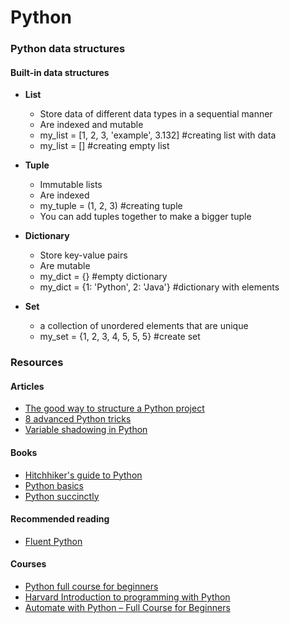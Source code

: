 # Python

### Python data structures

#### Built-in data structures

* **List**
  * Store data of different data types in a sequential manner
  * Are indexed and mutable
  * my\_list = \[1, 2, 3, 'example', 3.132] #creating list with data
  * my\_list = \[] #creating empty list
* **Tuple**
  * Immutable lists
  * Are indexed
  * my\_tuple = (1, 2, 3) #creating tuple
  * You can add tuples together to make a bigger tuple
* **Dictionary**
  * Store key-value pairs
  * Are mutable
  * my\_dict = {} #empty dictionary
  * my\_dict = {1: 'Python', 2: 'Java'} #dictionary with elements
*   **Set**

    * a collection of unordered elements that are unique
    * my\_set = {1, 2, 3, 4, 5, 5, 5} #create set



### Resources

#### Articles

* [The good way to structure a Python project](https://towardsdatascience.com/the-good-way-to-structure-a-python-project-d914f27dfcc9)
* [8 advanced Python tricks](https://morioh.com/p/f9c4bc34d58d)
* [Variable shadowing in Python](https://www.geeksforgeeks.org/variable-shadowing-in-python/)

#### Books

* [Hitchhiker's guide to Python](https://docs.python-guide.org/)
* [Python basics](https://learnbyexample.gitbooks.io/python-basics/content/index.html)
* [Python succinctly](https://www.syncfusion.com/succinctly-free-ebooks/python)

#### Recommended reading

* [Fluent Python](https://www.amazon.co.uk/Fluent-Python-Luciano-Ramalho/dp/1491946008)

#### Courses

* [Python full course for beginners](https://www.youtube.com/watch?v=\_uQrJ0TkZlc)
* [Harvard Introduction to programming with Python](https://www.edx.org/course/cs50s-introduction-to-programming-with-python)
* [Automate with Python – Full Course for Beginners](https://youtu.be/PXMJ6FS7llk)
